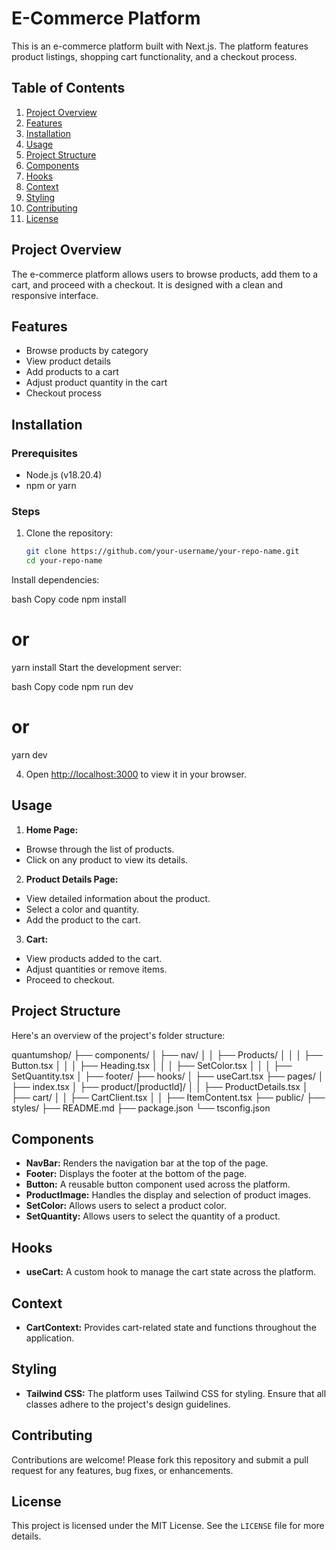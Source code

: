 # E-Commerce Platform

This is an e-commerce platform built with Next.js. The platform features product listings, shopping cart functionality, and a checkout process.

## Table of Contents
1. [Project Overview](#project-overview)
2. [Features](#features)
3. [Installation](#installation)
4. [Usage](#usage)
5. [Project Structure](#project-structure)
6. [Components](#components)
7. [Hooks](#hooks)
8. [Context](#context)
9. [Styling](#styling)
10. [Contributing](#contributing)
11. [License](#license)

## Project Overview

The e-commerce platform allows users to browse products, add them to a cart, and proceed with a checkout. It is designed with a clean and responsive interface.

## Features

- Browse products by category
- View product details
- Add products to a cart
- Adjust product quantity in the cart
- Checkout process

## Installation

### Prerequisites

- Node.js (v18.20.4)
- npm or yarn

### Steps

1. Clone the repository:

   ```bash
   git clone https://github.com/your-username/your-repo-name.git
   cd your-repo-name
Install dependencies:

bash
Copy code
npm install
# or
yarn install
Start the development server:

bash
Copy code
npm run dev
# or
yarn dev

4. Open [http://localhost:3000](http://localhost:3000) to view it in your browser.

## Usage

1. **Home Page:**
- Browse through the list of products.
- Click on any product to view its details.

2. **Product Details Page:**
- View detailed information about the product.
- Select a color and quantity.
- Add the product to the cart.

3. **Cart:**
- View products added to the cart.
- Adjust quantities or remove items.
- Proceed to checkout.

## Project Structure

Here's an overview of the project's folder structure:

quantumshop/
├── components/
│   ├── nav/
│   │   ├── Products/
│   │   │   ├── Button.tsx
│   │   │   ├── Heading.tsx
│   │   │   ├── SetColor.tsx
│   │   │   ├── SetQuantity.tsx
│   ├── footer/
├── hooks/
│   ├── useCart.tsx
├── pages/
│   ├── index.tsx
│   ├── product/[productId]/
│   │   ├── ProductDetails.tsx
│   ├── cart/
│   │   ├── CartClient.tsx
│   │   ├── ItemContent.tsx
├── public/
├── styles/
├── README.md
├── package.json
└── tsconfig.json


## Components

- **NavBar:** Renders the navigation bar at the top of the page.
- **Footer:** Displays the footer at the bottom of the page.
- **Button:** A reusable button component used across the platform.
- **ProductImage:** Handles the display and selection of product images.
- **SetColor:** Allows users to select a product color.
- **SetQuantity:** Allows users to select the quantity of a product.

## Hooks

- **useCart:** A custom hook to manage the cart state across the platform.

## Context

- **CartContext:** Provides cart-related state and functions throughout the application.

## Styling

- **Tailwind CSS:** The platform uses Tailwind CSS for styling. Ensure that all classes adhere to the project's design guidelines.

## Contributing

Contributions are welcome! Please fork this repository and submit a pull request for any features, bug fixes, or enhancements.

## License

This project is licensed under the MIT License. See the `LICENSE` file for more details.


